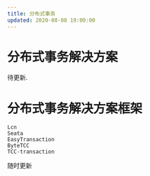 ```yaml
---
title: 分布式事务
updated: 2020-08-08 19:00:00
---
```



# 分布式事务解决方案

待更新.





# 分布式事务解决方案框架

```
Lcn
Seata
EasyTransaction
ByteTCC
TCC-transaction
```

随时更新
